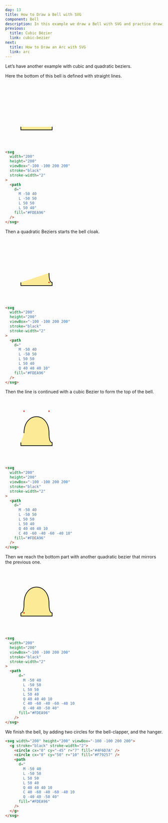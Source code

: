 ```yaml
---
day: 13
title: How to Draw a Bell with SVG
component: Bell
description: In this example we draw a Bell with SVG and practice drawing complex paths that combine quadratic and cubic bézier curves.
previous:
  title: Cubic Bézier
  link: cubic-bezier
next:
  title: How to Draw an Arc with SVG
  link: arc
---
```


Let’s have another example with cubic and quadratic beziers.

Here the bottom of this bell is defined with straight lines.

<div class="grid-200">

<svg width="200" height="200" viewBox="-100 -100 200 200" stroke="black" stroke-width="2">
  <path
      d="
        M -50 40
        L -50 50
        L 50 50
        L 50 40"
      fill="#FDEA96"
    />
</svg>

<!-- prettier-ignore -->
```html
<svg 
  width="200"
  height="200"
  viewBox="-100 -100 200 200"
  stroke="black"
  stroke-width="2"
>
  <path
    d="
      M -50 40
      L -50 50
      L 50 50
      L 50 40"
    fill="#FDEA96"
  />
</svg>
```

</div>

Then a quadratic Beziers starts the bell cloak.

<div class="grid-200">

<svg width="200" height="200" viewBox="-100 -100 200 200" stroke="black" stroke-width="2">
  <path
    d="
      M -50 40
      L -50 50
      L 50 50
      L 50 40
      Q 40 40 40 10"
    fill="#FDEA96"
  />
  <circle 
    cx="40"
    cy="40"
    r="2" 
    stroke="none"
    fill="red"
  />
</svg>

<!-- prettier-ignore -->
```html
<svg 
  width="200"
  height="200"
  viewBox="-100 -100 200 200"
  stroke="black"
  stroke-width="2"
>
  <path
    d="
      M -50 40
      L -50 50
      L 50 50
      L 50 40
      Q 40 40 40 10"
    fill="#FDEA96"
  />
</svg>
```

</div>

Then the line is continued with a cubic Bezier to form the top of the bell.

<div class="grid-200">

<svg width="200" height="200" viewBox="-100 -100 200 200" stroke="black" stroke-width="2">
  <path
    d="
      M -50 40
      L -50 50
      L 50 50
      L 50 40
      Q 40 40 40 10
      C 40 -60 -40 -60 -40 10"
    fill="#FDEA96"
  />
  <circle 
    cx="-40"
    cy="-60"
    r="2" 
    stroke="none"
    fill="red"
  />
  <circle 
    cx="40"
    cy="-60"
    r="2" 
    stroke="none"
    fill="red"
  />
</svg>

<!-- prettier-ignore -->
```html
<svg 
  width="200"
  height="200"
  viewBox="-100 -100 200 200"
  stroke="black"
  stroke-width="2"
>
  <path
    d="
      M -50 40
      L -50 50
      L 50 50
      L 50 40
      Q 40 40 40 10
      C 40 -60 -40 -60 -40 10"
    fill="#FDEA96"
  />
</svg>
```

</div>

Then we reach the bottom part with another quadratic bezier that mirrors the previous one.

<div class="grid-200">

<svg width="200" height="200" viewBox="-100 -100 200 200" stroke="black" stroke-width="2">
  <path
    d="
      M -50 40
      L -50 50
      L 50 50
      L 50 40
      Q 40 40 40 10
      C 40 -60 -40 -60 -40 10
      Q -40 40 -50 40"
    fill="#FDEA96"
  />
  <circle 
    cx="-40"
    cy="40"
    r="2" 
    stroke="none"
    fill="red"
  />
</svg>

<!-- prettier-ignore -->
```html
<svg 
  width="200"
  height="200"
  viewBox="-100 -100 200 200"
  stroke="black"
  stroke-width="2"
>
  <path
      d="
        M -50 40
        L -50 50
        L 50 50
        L 50 40
        Q 40 40 40 10
        C 40 -60 -40 -60 -40 10
        Q -40 40 -50 40"
      fill="#FDEA96"
    />
</svg>
```

</div>

We finish the bell, by adding two circles for the bell-clapper, and the hanger.

<div class="code-flex">

```html
<svg width="200" height="200" viewBox="-100 -100 200 200">
  <g stroke="black" stroke-width="2">
    <circle cx="0" cy="-45" r="7" fill="#4F6D7A" />
    <circle cx="0" cy="50" r="10" fill="#F79257" />
    <path
      d="
        M -50 40
        L -50 50
        L 50 50
        L 50 40
        Q 40 40 40 10
        C 40 -60 -40 -60 -40 10
        Q -40 40 -50 40"
      fill="#FDEA96"
    />
  </g>
</svg>
```

</div>

